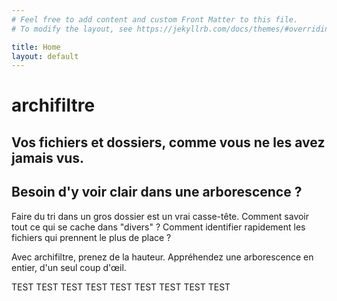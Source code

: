 ```yaml
---
# Feel free to add content and custom Front Matter to this file.
# To modify the layout, see https://jekyllrb.com/docs/themes/#overriding-theme-defaults

title: Home
layout: default
---
```


# archifiltre

## Vos fichiers et dossiers, comme vous ne les avez jamais vus.


## Besoin d'y voir clair dans une arborescence ?

Faire du tri dans un gros dossier est un vrai casse-tête. Comment savoir tout ce qui se cache dans "divers" ? Comment identifier rapidement les fichiers qui prennent le plus de place ?


Avec archifiltre, prenez de la hauteur. Appréhendez une arborescence en entier, d'un seul coup d'œil.

TEST
TEST
TEST
TEST
TEST
TEST
TEST
TEST
TEST
